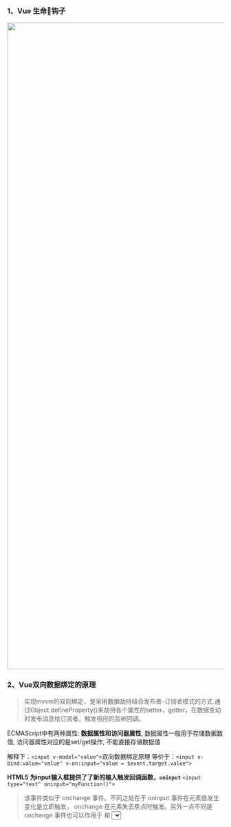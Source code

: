 ### 1、Vue 生命钩子
<img src="https://cn.vuejs.org/images/lifecycle.png" height=1500>

### 2、Vue双向数据绑定的原理
> 实现mvvm的双向绑定，是采用数据劫持结合发布者-订阅者模式的方式.通过Object.defineProperty()来劫持各个属性的setter，getter，在数据变动时发布消息给订阅者，触发相应的监听回调。

ECMAScript中有两种属性: <b>数据属性和访问器属性</b>, 数据属性一般用于存储数据数值, 访问器属性对应的是set/get操作, 不能直接存储数据值

解释下：```<input v-model="value">```双向数据绑定原理
等价于：```<input v-bind:value="value" v-on:input="value = $event.target.value">```

<b>HTML5 为input输入框提供了了新的输入触发回调函数，```oninput```</b>
```<input type="text" oninput="myFunction()">```
> 该事件类似于 onchange 事件。不同之处在于 oninput 事件在元素值发生变化是立即触发， onchange 在元素失去焦点时触发。另外一点不同是 onchange 事件也可以作用于 <keygen> 和 <select> 元素